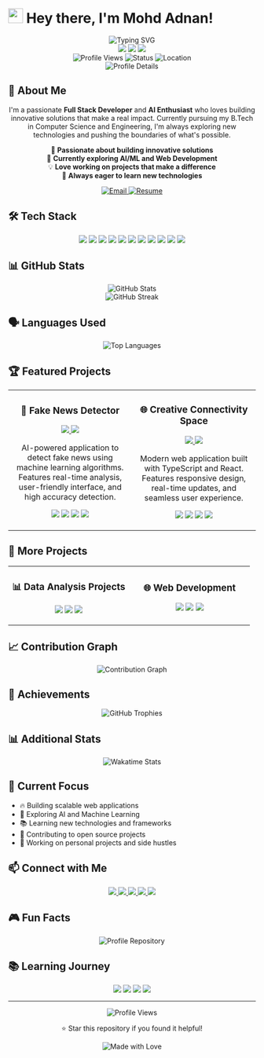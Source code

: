 # <img src="https://media.giphy.com/media/hvRJCLFzcasrR4ia7z/giphy.gif" width="30px"/> Hey there, I'm Mohd Adnan!

<div align="center">
  <img src="https://readme-typing-svg.herokuapp.com?font=Fira+Code&weight=500&size=28&pause=1000&color=00D4AA&center=true&vCenter=true&width=435&lines=Full+Stack+Developer;AI+Enthusiast;Problem+Solver;Always+Learning" alt="Typing SVG" />
</div>

<div align="center">
  <img src="https://img.shields.io/badge/👨‍💻%20Full%20Stack%20Developer-00D4AA?style=for-the-badge&logo=visual-studio-code&logoColor=white" />
  <img src="https://img.shields.io/badge/🤖%20AI%20Enthusiast-00D4AA?style=for-the-badge&logo=tensorflow&logoColor=white" />
  <img src="https://img.shields.io/badge/🚀%20Problem%20Solver-00D4AA?style=for-the-badge&logo=rocket&logoColor=white" />
</div>

<div align="center">
  <img src="https://komarev.com/ghpvc/?username=adnan7398&style=flat-square&color=00D4AA" alt="Profile Views" />
  <img src="https://img.shields.io/badge/Status-Available%20for%20Opportunities-00D4AA?style=flat-square" alt="Status" />
  <img src="https://img.shields.io/badge/Location-Worldwide-00D4AA?style=flat-square" alt="Location" />
</div>

<div align="center">
  <img src="https://github-profile-summary-cards.vercel.app/api/cards/profile-details?username=adnan7398&theme=radical" alt="Profile Details" />
</div>

## 🚀 About Me

<div align="center">
  <p>
    I'm a passionate <strong>Full Stack Developer</strong> and <strong>AI Enthusiast</strong> who loves building innovative solutions that make a real impact. 
    Currently pursuing my B.Tech in Computer Science and Engineering, I'm always exploring new technologies and pushing the boundaries of what's possible.
  </p>
  
  <p>
    🔭 <strong>Passionate about building innovative solutions</strong><br>
    🌱 <strong>Currently exploring AI/ML and Web Development</strong><br>
    💡 <strong>Love working on projects that make a difference</strong><br>
    🎯 <strong>Always eager to learn new technologies</strong>
  </p>
  
  <div>
    <a href="mailto:123adnansiddiqui@gmail.com">
      <img src="https://img.shields.io/badge/📧%20Email-00D4AA?style=for-the-badge&logo=gmail&logoColor=white" alt="Email" />
    </a>
    <a href="https://drive.google.com/file/d/13u5xu4NkwUXDg-juR18gG1aUo_yOHSqa/view?usp=drive_link">
      <img src="https://img.shields.io/badge/📄%20Resume-00D4AA?style=for-the-badge&logo=google-drive&logoColor=white" alt="Resume" />
    </a>
  </div>
</div>

## 🛠️ Tech Stack

<div align="center">
  <img src="https://img.shields.io/badge/-JavaScript-F7DF1E?style=for-the-badge&logo=javascript&logoColor=black" />
  <img src="https://img.shields.io/badge/-Python-3776AB?style=for-the-badge&logo=python&logoColor=white" />
  <img src="https://img.shields.io/badge/-React-61DAFB?style=for-the-badge&logo=react&logoColor=black" />
  <img src="https://img.shields.io/badge/-Node.js-339933?style=for-the-badge&logo=node.js&logoColor=white" />
  <img src="https://img.shields.io/badge/-TypeScript-3178C6?style=for-the-badge&logo=typescript&logoColor=white" />
  <img src="https://img.shields.io/badge/-Docker-2496ED?style=for-the-badge&logo=docker&logoColor=white" />
  <img src="https://img.shields.io/badge/-Git-F05032?style=for-the-badge&logo=git&logoColor=white" />
  <img src="https://img.shields.io/badge/-MongoDB-47A248?style=for-the-badge&logo=mongodb&logoColor=white" />
  <img src="https://img.shields.io/badge/-Express.js-000000?style=for-the-badge&logo=express&logoColor=white" />
  <img src="https://img.shields.io/badge/-Next.js-000000?style=for-the-badge&logo=next.js&logoColor=white" />
  <img src="https://img.shields.io/badge/-Tailwind%20CSS-38B2AC?style=for-the-badge&logo=tailwind-css&logoColor=white" />
</div>

## 📊 GitHub Stats

<div align="center">
  <img src="https://github-readme-stats.vercel.app/api?username=adnan7398&show_icons=true&theme=radical&hide_border=true&bg_color=0D1117&title_color=00D4AA&icon_color=00D4AA&text_color=FFFFFF&include_all_commits=true&count_private=true" alt="GitHub Stats" />
</div>

<div align="center">
  <img src="https://github-readme-streak-stats.herokuapp.com/?user=adnan7398&theme=radical&hide_border=true&background=0D1117&stroke=00D4AA&ring=00D4AA&fire=00D4AA&currStreakNum=FFFFFF&currStreakLabel=00D4AA&sideNums=FFFFFF&sideLabels=FFFFFF&dates=FFFFFF" alt="GitHub Streak" />
</div>

## 🗣️ Languages Used

<div align="center">
  <img src="https://github-readme-stats.vercel.app/api/top-langs/?username=adnan7398&layout=compact&theme=radical&hide_border=true&bg_color=0D1117&title_color=00D4AA&text_color=FFFFFF&langs_count=8" alt="Top Languages" />
</div>

## 🏆 Featured Projects

<div align="center">
  <table>
    <tr>
      <td width="50%">
        <h3 align="center">🤖 Fake News Detector</h3>
        <p align="center">
          <a href="https://github.com/adnan7398/FakeNewsDetector" target="_blank">
            <img src="https://img.shields.io/badge/-View%20Project-00D4AA?style=for-the-badge&logo=github&logoColor=white" />
          </a>
          <a href="#" target="_blank">
            <img src="https://img.shields.io/badge/-Live%20Demo-00D4AA?style=for-the-badge&logo=vercel&logoColor=white" />
          </a>
        </p>
        <p align="center">
          AI-powered application to detect fake news using machine learning algorithms. Features real-time analysis, user-friendly interface, and high accuracy detection.
        </p>
        <p align="center">
          <img src="https://img.shields.io/badge/-Python-3776AB?style=for-the-badge&logo=python&logoColor=white" />
          <img src="https://img.shields.io/badge/-Docker-2496ED?style=for-the-badge&logo=docker&logoColor=white" />
          <img src="https://img.shields.io/badge/-React-61DAFB?style=for-the-badge&logo=react&logoColor=black" />
          <img src="https://img.shields.io/badge/-Machine%20Learning-FF6F61?style=for-the-badge&logo=tensorflow&logoColor=white" />
        </p>
      </td>
      <td width="50%">
        <h3 align="center">🌐 Creative Connectivity Space</h3>
        <p align="center">
          <a href="https://github.com/adnan7398/creative-connectivity-space" target="_blank">
            <img src="https://img.shields.io/badge/-View%20Project-00D4AA?style=for-the-badge&logo=github&logoColor=white" />
          </a>
          <a href="#" target="_blank">
            <img src="https://img.shields.io/badge/-Live%20Demo-00D4AA?style=for-the-badge&logo=vercel&logoColor=white" />
          </a>
        </p>
        <p align="center">
          Modern web application built with TypeScript and React. Features responsive design, real-time updates, and seamless user experience.
        </p>
        <p align="center">
          <img src="https://img.shields.io/badge/-TypeScript-3178C6?style=for-the-badge&logo=typescript&logoColor=white" />
          <img src="https://img.shields.io/badge/-React-61DAFB?style=for-the-badge&logo=react&logoColor=black" />
          <img src="https://img.shields.io/badge/-Tailwind%20CSS-38B2AC?style=for-the-badge&logo=tailwind-css&logoColor=white" />
          <img src="https://img.shields.io/badge/-Vite-646CFF?style=for-the-badge&logo=vite&logoColor=white" />
        </p>
      </td>
    </tr>
  </table>
</div>

## 🚀 More Projects

<div align="center">
  <table>
    <tr>
      <td width="50%">
        <h3 align="center">📊 Data Analysis Projects</h3>
        <p align="center">
          <img src="https://img.shields.io/badge/-Python-3776AB?style=for-the-badge&logo=python&logoColor=white" />
          <img src="https://img.shields.io/badge/-Pandas-150458?style=for-the-badge&logo=pandas&logoColor=white" />
          <img src="https://img.shields.io/badge/-NumPy-013243?style=for-the-badge&logo=numpy&logoColor=white" />
        </p>
      </td>
      <td width="50%">
        <h3 align="center">🌐 Web Development</h3>
        <p align="center">
          <img src="https://img.shields.io/badge/-HTML5-E34F26?style=for-the-badge&logo=html5&logoColor=white" />
          <img src="https://img.shields.io/badge/-CSS3-1572B6?style=for-the-badge&logo=css3&logoColor=white" />
          <img src="https://img.shields.io/badge/-Bootstrap-7952B3?style=for-the-badge&logo=bootstrap&logoColor=white" />
        </p>
      </td>
    </tr>
  </table>
</div>

## 📈 Contribution Graph

<div align="center">
  <img src="https://github-readme-activity-graph.vercel.app/graph?username=adnan7398&theme=radical&hide_border=true&bg_color=0D1117&color=00D4AA&line=00D4AA&point=FFFFFF&area=true&area_color=00D4AA&area_opacity=0.1" alt="Contribution Graph" />
</div>

## 🏅 Achievements

<div align="center">
  <img src="https://github-profile-trophy.vercel.app/?username=adnan7398&theme=radical&no-frame=true&no-bg=true&margin-w=4&row=1&column=7" alt="GitHub Trophies" />
</div>

## 📊 Additional Stats

<div align="center">
  <img src="https://github-readme-stats.vercel.app/api/wakatime?username=adnan7398&theme=radical&hide_border=true&bg_color=0D1117&title_color=00D4AA&text_color=FFFFFF" alt="Wakatime Stats" />
</div>

## 🎯 Current Focus

- 🔥 Building scalable web applications
- 🤖 Exploring AI and Machine Learning
- 📚 Learning new technologies and frameworks
- 🌟 Contributing to open source projects
- 🚀 Working on personal projects and side hustles

## 📫 Connect with Me

<div align="center">
  <a href="mailto:123adnansiddiqui@gmail.com">
    <img src="https://img.shields.io/badge/-Email-D14836?style=for-the-badge&logo=gmail&logoColor=white" />
  </a>
  <a href="https://github.com/adnan7398">
    <img src="https://img.shields.io/badge/-GitHub-181717?style=for-the-badge&logo=github&logoColor=white" />
  </a>
  <a href="https://linkedin.com/in/adnan7398">
    <img src="https://img.shields.io/badge/-LinkedIn-0077B5?style=for-the-badge&logo=linkedin&logoColor=white" />
  </a>
  <a href="https://twitter.com/adnan7398">
    <img src="https://img.shields.io/badge/-Twitter-1DA1F2?style=for-the-badge&logo=twitter&logoColor=white" />
  </a>
  <a href="https://instagram.com/adnan7398">
    <img src="https://img.shields.io/badge/-Instagram-E4405F?style=for-the-badge&logo=instagram&logoColor=white" />
  </a>
</div>

## 🎮 Fun Facts

<div align="center">
  <img src="https://github-readme-stats.vercel.app/api/pin/?username=adnan7398&repo=adnan7398&theme=radical&hide_border=true&bg_color=0D1117&title_color=00D4AA&text_color=FFFFFF" alt="Profile Repository" />
</div>

## 📚 Learning Journey

<div align="center">
  <img src="https://img.shields.io/badge/-Currently%20Learning-00D4AA?style=for-the-badge" />
  <img src="https://img.shields.io/badge/-AWS-232F3E?style=for-the-badge&logo=amazon-aws&logoColor=white" />
  <img src="https://img.shields.io/badge/-Kubernetes-326CE5?style=for-the-badge&logo=kubernetes&logoColor=white" />
  <img src="https://img.shields.io/badge/-GraphQL-E10098?style=for-the-badge&logo=graphql&logoColor=white" />
</div>

---

<div align="center">
  <img src="https://komarev.com/ghpvc/?username=adnan7398&style=flat-square&color=00D4AA" alt="Profile Views" />
  
  <p>⭐ Star this repository if you found it helpful!</p>
  
  <img src="https://img.shields.io/badge/Made%20with%20❤️%20by%20Adnan-00D4AA?style=for-the-badge" alt="Made with Love" />
</div>
